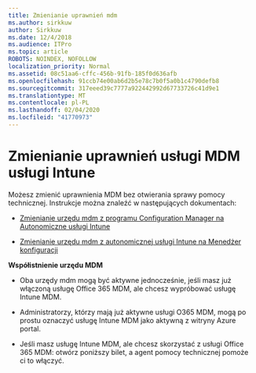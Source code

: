 ```yaml
---
title: Zmienianie uprawnień mdm
ms.author: sirkkuw
author: Sirkkuw
ms.date: 12/4/2018
ms.audience: ITPro
ms.topic: article
ROBOTS: NOINDEX, NOFOLLOW
localization_priority: Normal
ms.assetid: 08c51aa6-cffc-456b-91fb-185f0d636afb
ms.openlocfilehash: 91ccb74e00ab6d2b5e78c7b0f5a0b1c4790defb8
ms.sourcegitcommit: 317eeed39c7777a922442992d67733726c41d9e1
ms.translationtype: MT
ms.contentlocale: pl-PL
ms.lasthandoff: 02/04/2020
ms.locfileid: "41770973"
---
```

# <a name="change-intune-mdm-authority"></a>Zmienianie uprawnień usługi MDM usługi Intune

Możesz zmienić uprawnienia MDM bez otwierania sprawy pomocy technicznej. Instrukcje można znaleźć w następujących dokumentach:
  
- [Zmienianie urzędu mdm z programu Configuration Manager na Autonomiczne usługi Intune](https://docs.microsoft.com/configmgr/mdm/deploy-use/migrate-change-mdm-authority)
    
- [Zmienianie urzędu mdm z autonomicznej usługi Intune na Menedżer konfiguracji](https://docs.microsoft.com/configmgr/mdm/deploy-use/change-mdm-authority)
    
 **Współistnienie urzędu MDM**
  
- Oba urzędy mdm mogą być aktywne jednocześnie, jeśli masz już włączoną usługę Office 365 MDM, ale chcesz wypróbować usługę Intune MDM.
    
- Administratorzy, którzy mają już aktywne usługi O365 MDM, mogą po prostu oznaczyć usługę Intune MDM jako aktywną z witryny Azure portal.
    
- Jeśli masz usługę Intune MDM, ale chcesz skorzystać z usługi Office 365 MDM: otwórz poniższy bilet, a agent pomocy technicznej pomoże ci to włączyć.
    

